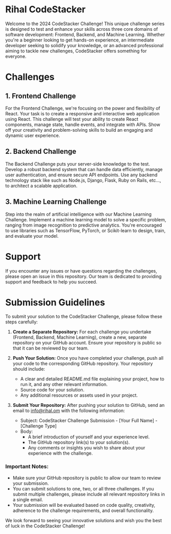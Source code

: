 # Rihal CodeStacker

Welcome to the 2024 CodeStacker Challenge! This unique challenge series is designed to test and enhance your skills across three core domains of software development: Frontend, Backend, and Machine Learning. Whether you're a beginner looking to get hands-on experience, an intermediate developer seeking to solidify your knowledge, or an advanced professional aiming to tackle new challenges, CodeStacker offers something for everyone.


# Challenges

## 1. Frontend Challenge
For the Frontend Challenge, we're focusing on the power and flexibility of React. Your task is to create a responsive and interactive web application using React. This challenge will test your ability to create React components, manage state, handle events, and integrate with APIs. Show off your creativity and problem-solving skills to build an engaging and dynamic user experience.

## 2. Backend Challenge
The Backend Challenge puts your server-side knowledge to the test. Develop a robust backend system that can handle data efficiently, manage user authentication, and ensure secure API endpoints. Use any backend technology stack like such as Node.js, Django, Flask, Ruby on Rails, etc..., to architect a scalable application.

## 3. Machine Learning Challenge
Step into the realm of artificial intelligence with our Machine Learning Challenge. Implement a machine learning model to solve a specific problem, ranging from image recognition to predictive analytics. You're encouraged to use libraries such as TensorFlow, PyTorch, or Scikit-learn to design, train, and evaluate your model.

# Support
If you encounter any issues or have questions regarding the challenges, please open an issue in this repository. Our team is dedicated to providing support and feedback to help you succeed.


# Submission Guidelines

To submit your solution to the CodeStacker Challenge, please follow these steps carefully:

1. **Create a Separate Repository:** For each challenge you undertake (Frontend, Backend, Machine Learning), create a new, separate repository on your GitHub account. Ensure your repository is public so that it can be reviewed by our team.

2. **Push Your Solution:** Once you have completed your challenge, push all your code to the corresponding GitHub repository. Your repository should include:
   - A clear and detailed README.md file explaining your project, how to run it, and any other relevant information.
   - Source code for your solution.
   - Any additional resources or assets used in your project.

3. **Submit Your Repository:** After pushing your solution to GitHub, send an email to [info@rihal.om](mailto:info@rihal.om) with the following information:
   - Subject: CodeStacker Challenge Submission - [Your Full Name] - [Challenge Type]
   - Body: 
     - A brief introduction of yourself and your experience level.
     - The GitHub repository link(s) to your solution(s).
     - Any comments or insights you wish to share about your experience with the challenge.

### Important Notes:
- Make sure your GitHub repository is public to allow our team to review your submission.
- You can submit solutions to one, two, or all three challenges. If you submit multiple challenges, please include all relevant repository links in a single email.
- Your submission will be evaluated based on code quality, creativity, adherence to the challenge requirements, and overall functionality.

We look forward to seeing your innovative solutions and wish you the best of luck in the CodeStacker Challenge!
